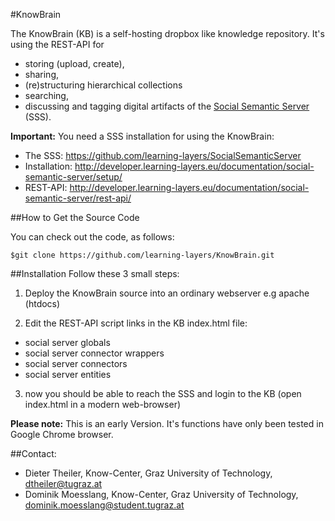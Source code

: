 #KnowBrain

The KnowBrain (KB) is a self-hosting dropbox like knowledge repository. 
It's using the REST-API for 
- storing (upload, create), 
- sharing,
- (re)structuring hierarchical collections
- searching,
- discussing 
and tagging digital artifacts of the [Social Semantic Server](http://ceur-ws.org/Vol-1026/paper11.pdf) (SSS). 

**Important:**
You need a SSS installation for using the KnowBrain:
- The SSS: https://github.com/learning-layers/SocialSemanticServer
- Installation: http://developer.learning-layers.eu/documentation/social-semantic-server/setup/
- REST-API: http://developer.learning-layers.eu/documentation/social-semantic-server/rest-api/

##How to Get the Source Code

You can check out the code, as follows:

`$git clone https://github.com/learning-layers/KnowBrain.git`

##Installation
Follow these 3 small steps:

1) Deploy the KnowBrain source into an ordinary webserver e.g apache (htdocs) 

2) Edit the REST-API script links in the KB index.html file:

* social server globals
* social server connector wrappers
* social server connectors
* social server entities

3) now you should be able to reach the SSS and login to the KB (open index.html in a modern web-browser)

**Please note:** 
This is an early Version. It's functions have only been tested in Google Chrome browser.

##Contact:
* Dieter Theiler, Know-Center, Graz University of Technology, dtheiler@tugraz.at
* Dominik Moesslang, Know-Center, Graz University of Technology, dominik.moesslang@student.tugraz.at
